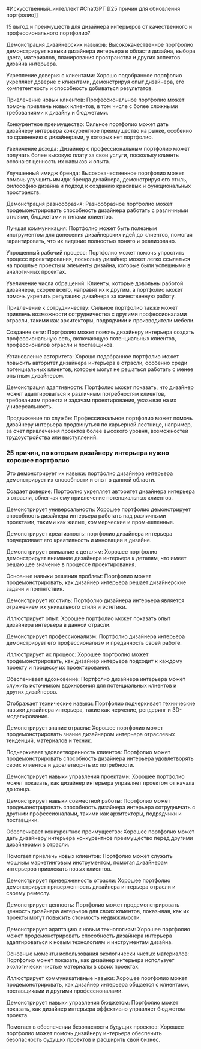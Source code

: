 #Искусственный_интеллект #ChatGPT 
[[25 причин для обновления портфолио]]

15 выгод и преимуществ для дизайнера интерьеров от качественного и профессионального портфолио? 

Демонстрация дизайнерских навыков: Высококачественное портфолио демонстрирует навыки дизайнера интерьера в области дизайна, выбора цвета, материалов, планирования пространства и других аспектов дизайна интерьера.

Укрепление доверия с клиентами: Хорошо подобранное портфолио укрепляет доверие с клиентами, демонстрируя опыт дизайнера, его компетентность и способность добиваться результатов.

Привлечение новых клиентов: Профессиональное портфолио может помочь привлечь новых клиентов, в том числе с более сложными требованиями к дизайну и бюджетами.

Конкурентное преимущество: Сильное портфолио может дать дизайнеру интерьера конкурентное преимущество на рынке, особенно по сравнению с дизайнерами, у которых нет портфолио.

Увеличение дохода: Дизайнер с профессиональным портфолио может получать более высокую плату за свои услуги, поскольку клиенты осознают ценность их навыков и опыта.

Улучшенный имидж бренда: Высококачественное портфолио может помочь улучшить имидж бренда дизайнера, демонстрируя его стиль, философию дизайна и подход к созданию красивых и функциональных пространств.

Демонстрация разнообразия: Разнообразное портфолио может продемонстрировать способность дизайнера работать с различными стилями, бюджетами и типами клиентов.

Лучшая коммуникация: Портфолио может быть полезным инструментом для донесения дизайнерских идей до клиентов, помогая гарантировать, что их видение полностью понято и реализовано.

Упрощенный рабочий процесс: Портфолио может помочь упростить процесс проектирования, поскольку дизайнер может легко ссылаться на прошлые проекты и элементы дизайна, которые были успешными в аналогичных проектах.

Увеличение числа обращений: Клиенты, которые довольны работой дизайнера, скорее всего, направят их к другим, а портфолио может помочь укрепить репутацию дизайнера за качественную работу.

Привлечение к сотрудничеству: Сильное портфолио также может привлечь возможности сотрудничества с другими профессионалами отрасли, такими как архитекторы, подрядчики и производители мебели.

Создание сети: Портфолио может помочь дизайнеру интерьера создать профессиональную сеть, включающую потенциальных клиентов, профессионалов отрасли и поставщиков.

Установление авторитета: Хорошо подобранное портфолио может повысить авторитет дизайнера интерьера в отрасли, особенно среди потенциальных клиентов, которые могут не решаться работать с менее опытным дизайнером.

Демонстрация адаптивности: Портфолио может показать, что дизайнер может адаптироваться к различным потребностям клиентов, требованиям проекта и задачам проектирования, указывая на их универсальность.

Продвижение по службе: Профессиональное портфолио может помочь дизайнеру интерьера продвинуться по карьерной лестнице, например, за счет привлечения проектов более высокого уровня, возможностей трудоустройства или выступлений.



### 25 причин, по которым дизайнеру интерьера нужно хорошее портфолио

Это демонстрирует их навыки: портфолио дизайнера интерьера демонстрирует их способности и опыт в данной области.

Создает доверие: Портфолио укрепляет авторитет дизайнера интерьера в отрасли, облегчая ему привлечение потенциальных клиентов.

Демонстрирует универсальность: Хорошее портфолио демонстрирует способность дизайнера интерьера работать над различными проектами, такими как жилые, коммерческие и промышленные.

Демонстрирует креативность: портфолио дизайнера интерьера подчеркивает его креативность и инновации в дизайне.

Демонстрирует внимание к деталям: Хорошее портфолио демонстрирует внимание дизайнера интерьера к деталям, что имеет решающее значение в процессе проектирования.

Основные навыки решения проблем: Портфолио может продемонстрировать, как дизайнер интерьера решает дизайнерские задачи и препятствия.

Демонстрирует их стиль: Портфолио дизайнера интерьера является отражением их уникального стиля и эстетики.

Иллюстрирует опыт: Хорошее портфолио может показать опыт дизайнера интерьера в данной отрасли.

Демонстрирует профессионализм: Портфолио дизайнера интерьера демонстрирует его профессионализм и преданность своей работе.

Иллюстрирует их процесс: Хорошее портфолио может продемонстрировать, как дизайнер интерьера подходит к каждому проекту и процессу их проектирования.

Обеспечивает вдохновение: Портфолио дизайнера интерьера может служить источником вдохновения для потенциальных клиентов и других дизайнеров.

Отображает технические навыки: Портфолио подчеркивает технические навыки дизайнера интерьера, такие как черчение, рендеринг и 3D-моделирование.

Демонстрирует знание отрасли: Хорошее портфолио может продемонстрировать знание дизайнером интерьера отраслевых тенденций, материалов и техник.

Подчеркивает удовлетворенность клиентов: Портфолио может продемонстрировать способность дизайнера интерьера удовлетворять своих клиентов и удовлетворять их потребности.

Демонстрирует навыки управления проектами: Хорошее портфолио может показать, как дизайнер интерьера управляет проектом от начала до конца.

Демонстрирует навыки совместной работы: Портфолио может продемонстрировать способность дизайнера интерьера сотрудничать с другими профессионалами, такими как архитекторы, подрядчики и поставщики.

Обеспечивает конкурентное преимущество: Хорошее портфолио может дать дизайнеру интерьера конкурентное преимущество перед другими дизайнерами в отрасли.

Помогает привлечь новых клиентов: Портфолио может служить мощным маркетинговым инструментом, помогая дизайнерам интерьеров привлекать новых клиентов.

Демонстрирует приверженность отрасли: Хорошее портфолио демонстрирует приверженность дизайнера интерьера отрасли и своему ремеслу.

Демонстрирует ценность: Портфолио может продемонстрировать ценность дизайнера интерьера для своих клиентов, показывая, как их проекты могут повысить стоимость недвижимости.

Демонстрирует адаптацию к новым технологиям: Хорошее портфолио может продемонстрировать способность дизайнера интерьера адаптироваться к новым технологиям и инструментам дизайна.

Основные моменты использования экологически чистых материалов: Портфолио может показать, как дизайнер интерьера использует экологически чистые материалы в своих проектах.

Иллюстрирует коммуникативные навыки: Хорошее портфолио может продемонстрировать, как дизайнер интерьера общается с клиентами, поставщиками и другими профессионалами.

Демонстрирует навыки управления бюджетом: Портфолио может показать, как дизайнер интерьера эффективно управляет бюджетом проекта.

Помогает в обеспечении безопасности будущих проектов: Хорошее портфолио может помочь дизайнеру интерьера обеспечить безопасность будущих проектов и расширить свой бизнес.